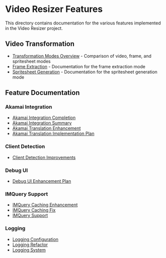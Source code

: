 # Video Resizer Features

This directory contains documentation for the various features implemented in the Video Resizer project.

## Video Transformation

- [Transformation Modes Overview](./transformation-modes.md) - Comparison of video, frame, and spritesheet modes
- [Frame Extraction](./frame/README.md) - Documentation for the frame extraction mode
- [Spritesheet Generation](./spritesheet/README.md) - Documentation for the spritesheet generation mode

## Feature Documentation

### Akamai Integration
- [Akamai Integration Completion](/docs/features/akamai/akamai-integration-completion.md)
- [Akamai Integration Summary](/docs/features/akamai/akamai-integration-summary.md)
- [Akamai Translation Enhancement](/docs/features/akamai/akamai-translation-enhancement.md)
- [Akamai Translation Implementation Plan](/docs/features/akamai/akamai-translation-implementation-plan.md)

### Client Detection
- [Client Detection Improvements](/docs/features/client-detection/CLIENT_DETECTION_IMPROVEMENT.md)

### Debug UI
- [Debug UI Enhancement Plan](/docs/features/debug-ui/debug-ui-enhancement-plan.md)

### IMQuery Support
- [IMQuery Caching Enhancement](/docs/features/imquery/imquery-caching-enhancement.md)
- [IMQuery Caching Fix](/docs/features/imquery/imquery-caching-fix.md)
- [IMQuery Support](/docs/features/imquery/imquery-support.md)

### Logging
- [Logging Configuration](/docs/features/logging/logging-configuration.md)
- [Logging Refactor](/docs/features/logging/LOGGING-REFACTOR.md)
- [Logging System](/docs/features/logging/LOGGING.md)